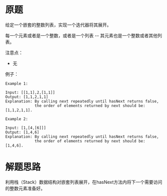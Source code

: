 # 原题
给定一个嵌套的整数列表，实现一个迭代器将其展开。

每一个元素或者是一个整数，或者是一个列表 -- 其元素也是一个整数或者其他列表。

注意点：

  - 无

例子：

```
Example 1:

Input: [[1,1],2,[1,1]]
Output: [1,1,2,1,1]
Explanation: By calling next repeatedly until hasNext returns false, 
             the order of elements returned by next should be: [1,1,2,1,1].

Example 2:

Input: [1,[4,[6]]]
Output: [1,4,6]
Explanation: By calling next repeatedly until hasNext returns false, 
             the order of elements returned by next should be: [1,4,6].
```

# 解题思路
利用栈（Stack）数据结构对嵌套列表展开，在hasNext方法内将下一个需要访问的整数元素准备好。
